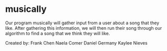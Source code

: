 # musically
Our program musically will gather input from a user about a song that they like. After gathering this information, we will then run their song through our algorithm to find a song that we think they will like.

Created by:
Frank Chen
Naela Comer
Daniel Germany
Kaylee Nieves